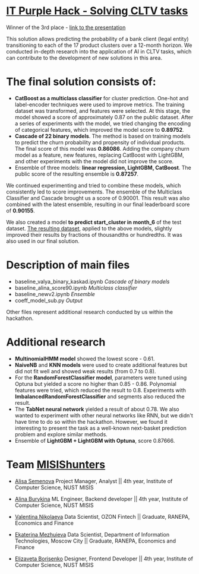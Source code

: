 # [IT Purple Hack - Solving CLTV tasks](https://eval.ai/web/challenges/challenge-page/2228/overview)

Winner of the 3rd place - [link to the presentation](https://drive.google.com/drive/folders/1v8k7YrlSVRtAc2gshzRDfNkWN9KZ3YM-?usp=sharing) 

This solution allows predicting the probability of a bank client (legal entity) transitioning to each of the 17 product clusters over a 12-month horizon. We conducted in-depth research into the application of AI in CLTV tasks, which can contribute to the development of new solutions in this area.

# The final solution consists of:
- **CatBoost as a multiclass classifier** for cluster prediction. One-hot and label-encoder techniques were used to improve metrics. The training dataset was transformed, and features were selected. At this stage, the model showed a score of approximately 0.87 on the public dataset. After a series of experiments with the model, we tried changing the encoding of categorical features, which improved the model score to **0.89752**.
- **Cascade of 22 binary models**. The method is based on training models to predict the churn probability and propensity of individual products. The final score of this model was **0.86086**. Adding the company churn model as a feature, new features, replacing CatBoost with LightGBM, and other experiments with the model did not improve the score.
- Ensemble of three models: **linear regression, LightGBM, CatBoost**. The public score of the resulting ensemble is **0.87257**.

We continued experimenting and tried to combine these models, which consistently led to score improvements. The ensemble of the Multiclass Classifier and Cascade brought us a score of 0.90001. This result was also combined with the latest ensemble, resulting in our final leaderboard score of **0.90155**.

We also created a model **to predict start_cluster in month_6** of the test dataset. [The resulting dataset](https://drive.google.com/file/d/1IduKs5XyuIBH9LH-WzFBFrRBktYQXSju/view?usp=sharing), applied to the above models, slightly improved their results by fractions of thousandths or hundredths. It was also used in our final solution.

# Description of main files
- baseline_valya_binary_kaskad.ipynb *Cascade of binary models*
- baseline_alina_score90.ipynb *Multiclass classifier*
- baseline_newv2.ipynb *Ensemble*
- coeff_model_sub.py *Output*
  
Other files represent additional research conducted by us within the hackathon.

# Additional research
- **MultinomialHMM model** showed the lowest score - 0.61.
- **NaiveNB** and **KNN models** were used to create additional features but did not fit well and showed weak results (from 0.7 to 0.8).
- For the **RandomForestClassifier model**, parameters were tuned using Optuna but yielded a score no higher than 0.85 - 0.86. Polynomial features were tried, which reduced the result to 0.8. Experiments with **ImbalancedRandomForestClassifier** and segments also reduced the result.
- The **TabNet neural network** yielded a result of about 0.78. We also wanted to experiment with other neural networks like RNN, but we didn't have time to do so within the hackathon. However, we found it interesting to present the task as a well-known next-basket prediction problem and explore similar methods.
- Ensemble of **LightGBM + LightGBM with Optuna**, score 0.87666.
  
# Team [MISIShunters](https://misishunters.website.yandexcloud.net)
- [Alisa Semenova](https://t.me/NeAlyssa)
  Project Manager, Analyst || 4th year, Institute of Computer Science, NUST MISIS
  
- [Alina Burykina](https://t.me/BurykinaA)
  ML Engineer, Backend developer || 4th year, Institute of Computer Science, NUST MISIS
  
- [Valentina Nikolaeva](https://t.me/qswder)
  Data Scientist, OZON Fintech || Graduate, RANEPA, Economics and Finance
  
- [Ekaterina Mezhuieva](https://t.me/tg_katyaa)
  Data Scientist, Department of Information Technologies, Moscow City || Graduate, RANEPA, Economics and Finance
  
- [Elizaveta Borisenko](https://t.me/kokosikEH)
  Designer, Frontend Developer || 4th year, Institute of Computer Science, NUST MISIS
